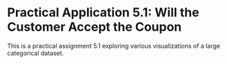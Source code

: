 # Practical Application 5.1: Will the Customer Accept the Coupon
 This is a practical assignment 5.1 exploring various visualizations of a large categorical dataset.
